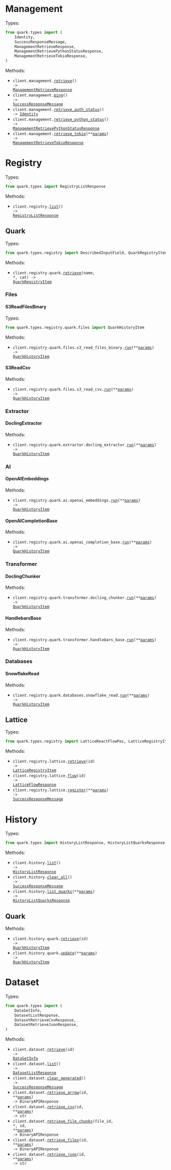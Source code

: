 # Management

Types:

```python
from quark.types import (
    Identity,
    SuccessResponseMessage,
    ManagementRetrieveResponse,
    ManagementRetrievePythonStatusResponse,
    ManagementRetrieveTokioResponse,
)
```

Methods:

- <code title="get /management">client.management.<a href="./src/quark/resources/management.py">retrieve</a>() -> <a href="./src/quark/types/management_retrieve_response.py">ManagementRetrieveResponse</a></code>
- <code title="post /management/ping">client.management.<a href="./src/quark/resources/management.py">ping</a>() -> <a href="./src/quark/types/success_response_message.py">SuccessResponseMessage</a></code>
- <code title="get /management/auth_status">client.management.<a href="./src/quark/resources/management.py">retrieve_auth_status</a>() -> <a href="./src/quark/types/identity.py">Identity</a></code>
- <code title="get /management/python_status">client.management.<a href="./src/quark/resources/management.py">retrieve_python_status</a>() -> <a href="./src/quark/types/management_retrieve_python_status_response.py">ManagementRetrievePythonStatusResponse</a></code>
- <code title="get /management/tokio">client.management.<a href="./src/quark/resources/management.py">retrieve_tokio</a>(\*\*<a href="src/quark/types/management_retrieve_tokio_params.py">params</a>) -> <a href="./src/quark/types/management_retrieve_tokio_response.py">ManagementRetrieveTokioResponse</a></code>

# Registry

Types:

```python
from quark.types import RegistryListResponse
```

Methods:

- <code title="get /registry">client.registry.<a href="./src/quark/resources/registry/registry.py">list</a>() -> <a href="./src/quark/types/registry_list_response.py">RegistryListResponse</a></code>

## Quark

Types:

```python
from quark.types.registry import DescribedInputField, QuarkRegistryItem, QuarkTag, SchemaInfo
```

Methods:

- <code title="get /registry/quark/{cat}/{name}">client.registry.quark.<a href="./src/quark/resources/registry/quark/quark.py">retrieve</a>(name, \*, cat) -> <a href="./src/quark/types/registry/quark_registry_item.py">QuarkRegistryItem</a></code>

### Files

#### S3ReadFilesBinary

Types:

```python
from quark.types.registry.quark.files import QuarkHistoryItem
```

Methods:

- <code title="post /registry/quark/files/s3_read_files_binary/run">client.registry.quark.files.s3_read_files_binary.<a href="./src/quark/resources/registry/quark/files/s3_read_files_binary.py">run</a>(\*\*<a href="src/quark/types/registry/quark/files/s3_read_files_binary_run_params.py">params</a>) -> <a href="./src/quark/types/registry/quark/files/quark_history_item.py">QuarkHistoryItem</a></code>

#### S3ReadCsv

Methods:

- <code title="post /registry/quark/files/s3_read_csv/run">client.registry.quark.files.s3_read_csv.<a href="./src/quark/resources/registry/quark/files/s3_read_csv.py">run</a>(\*\*<a href="src/quark/types/registry/quark/files/s3_read_csv_run_params.py">params</a>) -> <a href="./src/quark/types/registry/quark/files/quark_history_item.py">QuarkHistoryItem</a></code>

### Extractor

#### DoclingExtractor

Methods:

- <code title="post /registry/quark/extractor/docling_extractor/run">client.registry.quark.extractor.docling_extractor.<a href="./src/quark/resources/registry/quark/extractor/docling_extractor.py">run</a>(\*\*<a href="src/quark/types/registry/quark/extractor/docling_extractor_run_params.py">params</a>) -> <a href="./src/quark/types/registry/quark/files/quark_history_item.py">QuarkHistoryItem</a></code>

### AI

#### OpenAIEmbeddings

Methods:

- <code title="post /registry/quark/ai/openai_embeddings/run">client.registry.quark.ai.openai_embeddings.<a href="./src/quark/resources/registry/quark/ai/openai_embeddings.py">run</a>(\*\*<a href="src/quark/types/registry/quark/ai/openai_embedding_run_params.py">params</a>) -> <a href="./src/quark/types/registry/quark/files/quark_history_item.py">QuarkHistoryItem</a></code>

#### OpenAICompletionBase

Methods:

- <code title="post /registry/quark/ai/openai_completion_base/run">client.registry.quark.ai.openai_completion_base.<a href="./src/quark/resources/registry/quark/ai/openai_completion_base.py">run</a>(\*\*<a href="src/quark/types/registry/quark/ai/openai_completion_base_run_params.py">params</a>) -> <a href="./src/quark/types/registry/quark/files/quark_history_item.py">QuarkHistoryItem</a></code>

### Transformer

#### DoclingChunker

Methods:

- <code title="post /registry/quark/transformer/docling_chunker/run">client.registry.quark.transformer.docling_chunker.<a href="./src/quark/resources/registry/quark/transformer/docling_chunker.py">run</a>(\*\*<a href="src/quark/types/registry/quark/transformer/docling_chunker_run_params.py">params</a>) -> <a href="./src/quark/types/registry/quark/files/quark_history_item.py">QuarkHistoryItem</a></code>

#### HandlebarsBase

Methods:

- <code title="post /registry/quark/transformer/handlebars_base/run">client.registry.quark.transformer.handlebars_base.<a href="./src/quark/resources/registry/quark/transformer/handlebars_base.py">run</a>(\*\*<a href="src/quark/types/registry/quark/transformer/handlebars_base_run_params.py">params</a>) -> <a href="./src/quark/types/registry/quark/files/quark_history_item.py">QuarkHistoryItem</a></code>

### Databases

#### SnowflakeRead

Methods:

- <code title="post /registry/quark/databases/snowflake_read/run">client.registry.quark.databases.snowflake_read.<a href="./src/quark/resources/registry/quark/databases/snowflake_read.py">run</a>(\*\*<a href="src/quark/types/registry/quark/databases/snowflake_read_run_params.py">params</a>) -> <a href="./src/quark/types/registry/quark/files/quark_history_item.py">QuarkHistoryItem</a></code>

## Lattice

Types:

```python
from quark.types.registry import LatticeReactFlowPos, LatticeRegistryItem, LatticeFlowResponse
```

Methods:

- <code title="get /registry/lattice/{id}">client.registry.lattice.<a href="./src/quark/resources/registry/lattice.py">retrieve</a>(id) -> <a href="./src/quark/types/registry/lattice_registry_item.py">LatticeRegistryItem</a></code>
- <code title="get /registry/lattice/{id}/flow">client.registry.lattice.<a href="./src/quark/resources/registry/lattice.py">flow</a>(id) -> <a href="./src/quark/types/registry/lattice_flow_response.py">LatticeFlowResponse</a></code>
- <code title="put /registry/lattice/register">client.registry.lattice.<a href="./src/quark/resources/registry/lattice.py">register</a>(\*\*<a href="src/quark/types/registry/lattice_register_params.py">params</a>) -> <a href="./src/quark/types/success_response_message.py">SuccessResponseMessage</a></code>

# History

Types:

```python
from quark.types import HistoryListResponse, HistoryListQuarksResponse
```

Methods:

- <code title="get /history">client.history.<a href="./src/quark/resources/history/history.py">list</a>() -> <a href="./src/quark/types/history_list_response.py">HistoryListResponse</a></code>
- <code title="get /history/clear_all_history">client.history.<a href="./src/quark/resources/history/history.py">clear_all</a>() -> <a href="./src/quark/types/success_response_message.py">SuccessResponseMessage</a></code>
- <code title="get /history/quarks">client.history.<a href="./src/quark/resources/history/history.py">list_quarks</a>(\*\*<a href="src/quark/types/history_list_quarks_params.py">params</a>) -> <a href="./src/quark/types/history_list_quarks_response.py">HistoryListQuarksResponse</a></code>

## Quark

Methods:

- <code title="get /history/quark/{id}">client.history.quark.<a href="./src/quark/resources/history/quark.py">retrieve</a>(id) -> <a href="./src/quark/types/registry/quark/files/quark_history_item.py">QuarkHistoryItem</a></code>
- <code title="put /history/quark">client.history.quark.<a href="./src/quark/resources/history/quark.py">update</a>(\*\*<a href="src/quark/types/history/quark_update_params.py">params</a>) -> <a href="./src/quark/types/registry/quark/files/quark_history_item.py">QuarkHistoryItem</a></code>

# Dataset

Types:

```python
from quark.types import (
    DataSetInfo,
    DatasetListResponse,
    DatasetRetrieveCsvResponse,
    DatasetRetrieveJsonResponse,
)
```

Methods:

- <code title="get /dataset/{id}">client.dataset.<a href="./src/quark/resources/dataset.py">retrieve</a>(id) -> <a href="./src/quark/types/data_set_info.py">DataSetInfo</a></code>
- <code title="get /dataset">client.dataset.<a href="./src/quark/resources/dataset.py">list</a>() -> <a href="./src/quark/types/dataset_list_response.py">DatasetListResponse</a></code>
- <code title="get /dataset/clear_generated_datasets">client.dataset.<a href="./src/quark/resources/dataset.py">clear_generated</a>() -> <a href="./src/quark/types/success_response_message.py">SuccessResponseMessage</a></code>
- <code title="get /dataset/{id}/arrow">client.dataset.<a href="./src/quark/resources/dataset.py">retrieve_arrow</a>(id, \*\*<a href="src/quark/types/dataset_retrieve_arrow_params.py">params</a>) -> BinaryAPIResponse</code>
- <code title="get /dataset/{id}/csv">client.dataset.<a href="./src/quark/resources/dataset.py">retrieve_csv</a>(id, \*\*<a href="src/quark/types/dataset_retrieve_csv_params.py">params</a>) -> str</code>
- <code title="get /dataset/{id}/{file_id}/chunks">client.dataset.<a href="./src/quark/resources/dataset.py">retrieve_file_chunks</a>(file_id, \*, id, \*\*<a href="src/quark/types/dataset_retrieve_file_chunks_params.py">params</a>) -> BinaryAPIResponse</code>
- <code title="get /dataset/{id}/files">client.dataset.<a href="./src/quark/resources/dataset.py">retrieve_files</a>(id, \*\*<a href="src/quark/types/dataset_retrieve_files_params.py">params</a>) -> BinaryAPIResponse</code>
- <code title="get /dataset/{id}/json">client.dataset.<a href="./src/quark/resources/dataset.py">retrieve_json</a>(id, \*\*<a href="src/quark/types/dataset_retrieve_json_params.py">params</a>) -> str</code>
